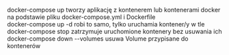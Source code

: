docker-compose up tworzy aplikację z kontenerem lub kontenerami docker na podstawie pliku docker-compose.yml i Dockerfile  
docker-compose up -d robi to samo, tylko uruchamia kontener/y w tle  
docker-compose stop zatrzymuje uruchomione kontenery bez usuwania ich  
docker-compose down --volumes usuwa Volume przypisane do kontenerów